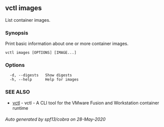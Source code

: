 ## vctl images

List container images.

### Synopsis

Print basic information about one or more container images.

```
vctl images [OPTIONS] [IMAGE...]
```

### Options

```
  -d, --digests   Show digests
  -h, --help      Help for images
```

### SEE ALSO

* [vctl](vctl.md)	 - vctl - A CLI tool for the VMware Fusion and Workstation container runtime

###### Auto generated by spf13/cobra on 28-May-2020
